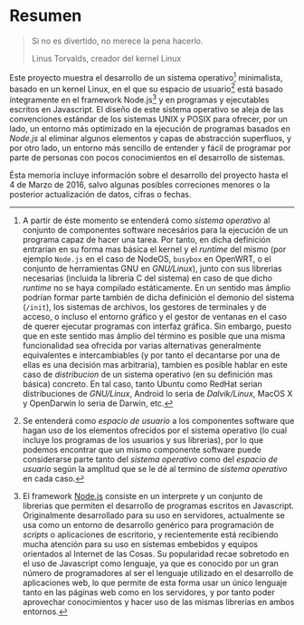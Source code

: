 # Resumen

> Si no es divertido, no merece la pena hacerlo.
>
> Linus Torvalds, creador del kernel Linux

Este proyecto muestra el desarrollo de un sistema operativo[^1] minimalista,
basado en un kernel Linux, en el que su espacio de usuario[^2] está basado
íntegramente en el framework Node.js[^3] y en programas y ejecutables escritos
en Javascript. El diseño de este sistema operativo se aleja de las convenciones
estándar de los sistemas UNIX y POSIX para ofrecer, por un lado, un entorno más
optimizado en la ejecución de programas basados en *Node.js* al eliminar algunos
elementos y capas de abstracción superfluos, y por otro lado, un entorno más
sencillo de entender y fácil de programar por parte de personas con pocos
conocimientos en el desarrollo de sistemas.

Ésta memoria incluye información sobre el desarrollo del proyecto hasta el 4 de
Marzo de 2016, salvo algunas posibles correciones menores o la posterior
actualización de datos, cifras o fechas.


[^1]: A partir de éste momento se entenderá como *sistema operativo* al conjunto de componentes software necesários para la ejecución de un programa capaz de hacer una tarea. Por tanto, en dicha definición entrarían en su forma mas básica el kernel y el *runtime* del mismo (por ejemplo `Node.js` en el caso de NodeOS, `busybox` en OpenWRT, o el conjunto de herramientas GNU en *GNU/Linux*), junto con sus librerias necesarias (incluida la libreria C del sistema) en caso de que dicho *runtime* no se haya compilado estáticamente. En un sentido mas ámplio podrían formar parte también de dicha definición el demonio del sistema (`/init`), los sistemas de archivos, los gestores de terminales y de acceso, o incluso el entorno gráfico y el gestor de ventanas en el caso de querer ejecutar programas con interfaz gráfica. Sin embargo, puesto que en este sentido mas ámplio del término es posible que una misma funcionalidad sea ofrecida por varias alternativas generalmente equivalentes e intercambiables (y por tanto el decantarse por una de ellas es una decisión mas arbitraria), tambien es posible hablar en este caso de *distribucion* de un sistema operativo (en su definición mas básica) concreto. En tal caso, tanto Ubuntu como RedHat serian distribuciones de *GNU/Linux*, Android lo seria de *Dalvik/Linux*, MacOS X y OpenDarwin lo seria de Darwin, etc.
[^2]: Se entenderá como *espacio de usuario* a los componentes software que hagan uso de los elementos ofrecidos por el sistema operativo (lo cual incluye los programas de los usuarios y sus librerias), por lo que podemos encontrar que un mismo componente software puede considerarse parte tanto del *sistema operativo* como del *espacio de usuario* según la amplitud que se le dé al termino de *sistema operativo* en cada caso.
[^3]: El framework [Node.js](https://nodejs.org) consiste en un interprete y un conjunto de librerias que permiten el desarrollo de programas escritos en Javascript. Originalmente desarrollado para su uso en servidores, actualmente se usa como un entorno de desarrollo genérico para programación de *scripts* o aplicaciones de escritorio, y recientemente está recibiendo mucha atención para su uso en sistemas embebidos y equipos orientados al Internet de las Cosas. Su popularidad recae sobretodo en el uso de Javascript como lenguaje, ya que es conocido por un gran número de programadores al ser el lenguaje utilizado en el desarrollo de aplicaciones web, lo que permite de esta forma usar un único lenguaje tanto en las páginas web como en los servidores, y por tanto poder aprovechar conocimientos y hacer uso de las mismas librerias en ambos entornos.

